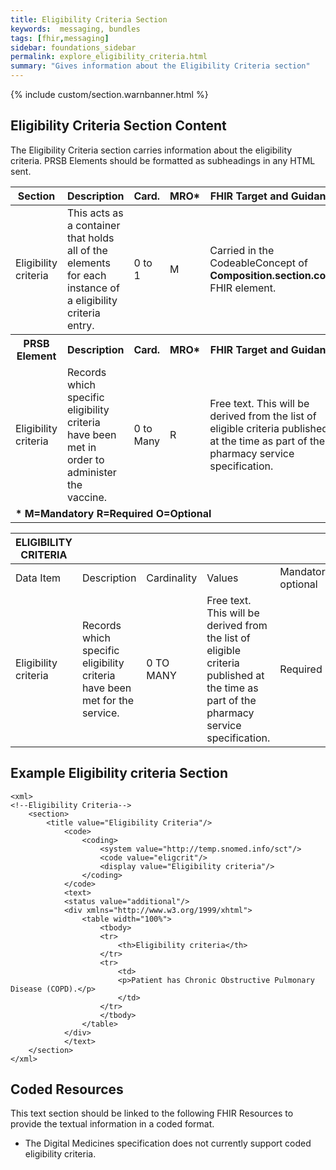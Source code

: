```yaml
---
title: Eligibility Criteria Section
keywords:  messaging, bundles
tags: [fhir,messaging]
sidebar: foundations_sidebar
permalink: explore_eligibility_criteria.html
summary: "Gives information about the Eligibility Criteria section"
---
```


{% include custom/section.warnbanner.html %}

## Eligibility Criteria Section Content ##
The Eligibility Criteria section carries information about the eligibility criteria. PRSB Elements should be formatted as subheadings in any HTML sent.


<table style="width:100%;max-width: 100%;">
	<thead>
		<tr>
			<th width="15%">Section</th>
			<th width="35%">Description</th>
			<th width="5%">Card.</th>
			<th width="5%">MRO*</th>
			<th width="40%">FHIR Target and Guidance</th>
		</tr>
	</thead>
 <tbody>
  <tr>
   <td>Eligibility criteria</td>
   <td>This acts as a container that holds all of the elements for each instance of a eligibility criteria entry.</td>
   <td>0 to 1</td>
   <td>M</td>
	<td>Carried in the CodeableConcept of <b>Composition.section.code</b> FHIR element.</td>
  </tr>
		<tr>
			<th>PRSB Element</th>
			<th>Description</th>
			<th>Card.</th>
			<th>MRO*</th>
			<th>FHIR Target and Guidance</th>		
		</tr>
  <tr>
   <td>Eligibility criteria</td>
   <td>Records which specific eligibility criteria have been met in order to administer the vaccine.</td>
   <td>0 to Many</td>
   <td>R</td>
   <td>Free text. This will be derived from the list of eligible criteria published at the time as part of the pharmacy service specification.</td>
  </tr>
		<tr>
		<td colspan="5"><b>* M=Mandatory R=Required O=Optional</b></td>
		</tr>
 </tbody>
</table>

| ELIGIBILITY   CRITERIA |                                                                                 |             |                                                                                                                                              |                                  |
|------------------------|---------------------------------------------------------------------------------|-------------|----------------------------------------------------------------------------------------------------------------------------------------------|----------------------------------|
| Data Item              | Description                                                                     | Cardinality | Values                                                                                                                                       | Mandatory/required/     optional |
| Eligibility criteria   | Records   which specific eligibility criteria have been met for the service.    | 0   TO MANY | Free   text. This will be derived from the list of eligible criteria published at   the time as part of the pharmacy service specification.  | Required                         |

## Example Eligibility criteria Section ##

```
<xml>
<!--Eligibility Criteria-->
	<section>
		<title value="Eligibility Criteria"/>
			<code>
				<coding>
					<system value="http://temp.snomed.info/sct"/>
					<code value="eligcrit"/>
					<display value="Eligibility criteria"/>
				</coding>
			</code>
			<text>
			<status value="additional"/>
			<div xmlns="http://www.w3.org/1999/xhtml">
				<table width="100%">
					<tbody>
					<tr>
						<th>Eligibility criteria</th>
					</tr>
					<tr>
						<td>
						<p>Patient has Chronic Obstructive Pulmonary Disease (COPD).</p>
						</td>
					</tr>
					</tbody>
				</table>
			</div>
			</text>
	</section>
</xml>
```

## Coded Resources ##

This text section should be linked to the following FHIR Resources to provide the textual information in a coded format.

- The Digital Medicines specification does not currently support coded eligibility criteria.